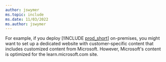 ```yaml
---
author: jswymer
ms.topic: include
ms.date: 11/03/2022
ms.author: jswymer
---
```

For example, if you deploy [!INCLUDE [prod_short](prod_short.md)] on-premises, you might want to set up a dedicated website with customer-specific content that includes customized content from Microsoft. However, Microsoft's content is optimized for the learn.microsoft.com site.